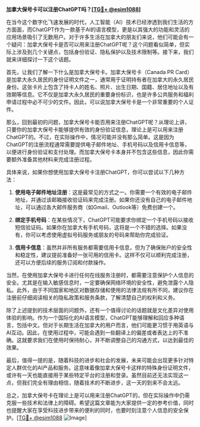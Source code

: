 **加拿大保号卡可以注册ChatGPT吗？[[TG💪+ @esim1088](https://t.me/s/esim1088)]**

在当今这个数字化飞速发展的时代，人工智能（AI）技术已经渗透到我们生活的方方面面，而ChatGPT作为一款基于AI的语言模型，更是以其强大的功能和灵活的应用场景吸引了无数用户。对于许多生活在加拿大的朋友们来说，他们可能会有一个疑问：加拿大保号卡是否可以用来注册ChatGPT呢？这个问题看似简单，但实际上涉及到几个关键点，包括身份验证、隐私保护以及技术限制等。接下来，我们就来详细探讨一下这个话题。

首先，让我们了解一下什么是加拿大保号卡。加拿大保号卡（Canada PR Card）是加拿大永久居民的身份证明文件之一，通常用于证明持有者在加拿大的永久居民身份。这张卡片上包含了持卡人的姓名、照片、出生日期、国籍、居住地址以及有效期等信息。它不仅是加拿大永久居民的重要身份标识，也是许多公共服务和福利申请过程中必不可少的文件。因此，可以说加拿大保号卡是一个非常重要的个人证件。

那么，回到最初的问题，加拿大保号卡能否用来注册ChatGPT呢？从理论上讲，只要你的加拿大保号卡能够提供有效的身份验证信息，理论上是可以用来注册ChatGPT的。不过，在实际操作中，情况可能并没有那么简单。这是因为ChatGPT的注册流程通常需要提供电子邮件地址、手机号码以及信用卡信息等，以便进行身份验证和支付处理。而加拿大保号卡本身并不包含这些信息，因此你需要额外准备其他材料来完成注册过程。

具体来说，如果你想使用加拿大保号卡注册ChatGPT，你可以尝试以下几种方法：

1. **使用电子邮件地址注册**：这是最常见的方式之一。你需要一个有效的电子邮件地址，并通过该邮箱接收验证码来完成注册。如果你还没有自己的电子邮件地址，可以通过各大邮件服务商（如Gmail、Outlook等）免费创建一个。

2. **绑定手机号码**：在某些情况下，ChatGPT可能要求你绑定一个手机号码以接收短信验证码。如果你在加拿大有手机号码，这将是一个不错的选择。如果没有，你可以考虑使用虚拟号码服务或朋友的号码来帮助你完成验证。

3. **信用卡信息**：虽然并非所有服务都需要信用卡信息，但为了确保账户的安全性和稳定性，建议提前准备好一张可用的信用卡。这样不仅可以顺利完成注册，还可以方便后续的服务订阅和付款操作。

当然，在使用加拿大保号卡进行任何在线服务注册时，都需要注意保护个人信息的安全。尤其是在输入敏感信息时，一定要确保网络环境的安全性，避免泄露个人隐私。此外，由于不同国家和地区对数据存储和使用的法律法规有所不同，建议你在注册前仔细阅读相关的隐私政策和服务条款，了解清楚自己的权利和义务。

除了上述提到的技术层面的问题外，还有一个值得讨论的话题就是文化差异对使用体验的影响。作为一个国际化的AI语言模型，ChatGPT能够理解和回应多种语言，包括中文。但对于长期生活在加拿大的用户而言，他们可能更习惯于用英语与AI互动。因此，在使用过程中，可能会遇到一些翻译上的偏差或者表达上的不准确。这就要求我们在使用时保持耐心，并不断调整自己的沟通方式，以达到最佳的效果。

最后，值得一提的是，随着科技的进步和社会的发展，未来可能会出现更多针对特定人群优化的AI产品和服务。这意味着像加拿大保号卡这样的特殊身份证明文件，或许有一天也能直接用于某些特定平台的注册和登录。虽然目前还无法实现这一点，但我们完全有理由相信，随着技术的不断进步，这一天的到来不会太远。

总之，加拿大保号卡在理论上是可以用来注册ChatGPT的，但在实际操作中仍需克服一些技术和法律上的障碍。希望这篇文章能为大家提供一定的参考价值，同时也提醒大家在享受科技进步带来的便利的同时，也要时刻注意个人信息的安全保护。[[TG💪+ @esim1088](https://t.me/s/esim1088) ![Image](https://i.postimg.cc/4NQfJmqS/Snipaste-2025-05-13-00-14-12.png)]